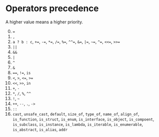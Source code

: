# Operators precedence

A higher value means a higher priority.

0. `=`
1. `,`
2. `a ? b : c`, `+=`, `-=`, `*=`, `/=`, `%=`, `^^=`, `&=`, `|=`, `~=`, `^=`, `<<=`, `>>=`
3. `||`
4. `&&`
5. `|`
6. `^`
7. `&`
8. `==`, `!=`, `is`
9. `<`, `>`, `<=`, `>=`
10. `<<`, `>>`, `in`
11. `+`, `-`
12. `*`, `/`, `%`, `^^`
13. `!`, `~`
14. `++`, `--`, `.`, `->`
15. `::`
16. `cast`, `unsafe_cast`, `default`, `size_of`, `type_of`, `name_of`, `align_of`, `is_function`, `is_struct`, `is_enum`, `is_interface`, `is_object`, `is_compoent`, `is_subclass`, `is_instance`, `is_lambda`, `is_iterable`, `is_enumerable`, `is_abstract`, `is_alias`, `addr`
